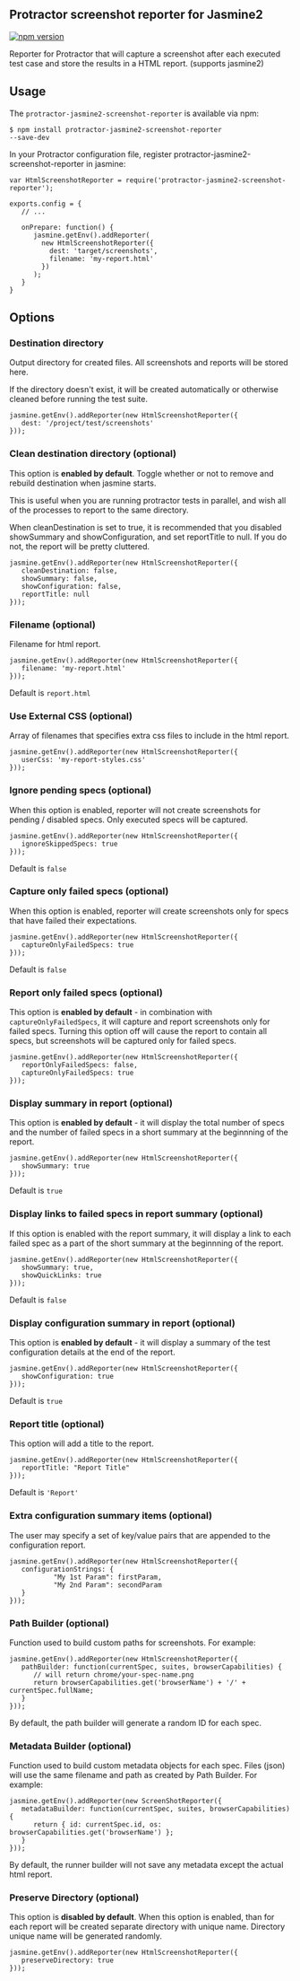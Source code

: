## Protractor screenshot reporter for Jasmine2
[![npm version](https://badge.fury.io/js/protractor-jasmine2-screenshot-reporter.svg)](http://badge.fury.io/js/protractor-jasmine2-screenshot-reporter)

Reporter for Protractor that will capture a screenshot after each executed test case and store the results in a HTML report.
(supports jasmine2)

## Usage
The <code>protractor-jasmine2-screenshot-reporter</code> is available via npm:

<code>$ npm install protractor-jasmine2-screenshot-reporter --save-dev</code>

In your Protractor configuration file, register protractor-jasmine2-screenshot-reporter in jasmine:

<pre><code>var HtmlScreenshotReporter = require('protractor-jasmine2-screenshot-reporter');

exports.config = {
   // ...

   onPrepare: function() {
      jasmine.getEnv().addReporter(
        new HtmlScreenshotReporter({
          dest: 'target/screenshots',
          filename: 'my-report.html'
        })
      );
   }
}</code></pre>

## Options
### Destination directory

Output directory for created files. All screenshots and reports will be stored here.

If the directory doesn't exist, it will be created automatically or otherwise cleaned before running the test suite.

<pre><code>jasmine.getEnv().addReporter(new HtmlScreenshotReporter({
   dest: '/project/test/screenshots'
}));</code></pre>

### Clean destination directory (optional)

This option is __enabled by default__. Toggle whether or not to remove and rebuild destination when jasmine starts.

This is useful when you are running protractor tests in parallel, and wish all of the processes to report to the same directory.

When cleanDestination is set to true, it is recommended that you disabled showSummary and showConfiguration, and set reportTitle to null. If you do not, the report will be pretty cluttered.

<pre><code>jasmine.getEnv().addReporter(new HtmlScreenshotReporter({
   cleanDestination: false,
   showSummary: false,
   showConfiguration: false,
   reportTitle: null
}));</code></pre>


### Filename (optional)

Filename for html report.

<pre><code>jasmine.getEnv().addReporter(new HtmlScreenshotReporter({
   filename: 'my-report.html'
}));</code></pre>

Default is <code>report.html</code>

### Use External CSS (optional)

Array of filenames that specifies extra css files to include in the html report.

<pre><code>jasmine.getEnv().addReporter(new HtmlScreenshotReporter({
   userCss: 'my-report-styles.css'
}));</code></pre>

### Ignore pending specs (optional)

When this option is enabled, reporter will not create screenshots for pending / disabled specs. Only executed specs will be captured.

<pre><code>jasmine.getEnv().addReporter(new HtmlScreenshotReporter({
   ignoreSkippedSpecs: true
}));</code></pre>

Default is <code>false</code>

### Capture only failed specs (optional)

When this option is enabled, reporter will create screenshots only for specs that have failed their expectations.

<pre><code>jasmine.getEnv().addReporter(new HtmlScreenshotReporter({
   captureOnlyFailedSpecs: true
}));</code></pre>

Default is <code>false</code>

### Report only failed specs (optional)

This option is __enabled by default__ - in combination with <code>captureOnlyFailedSpecs</code>, it will capture and report screenshots only for failed specs. Turning this option off will cause the report to contain all specs, but screenshots will be captured only for failed specs.

<pre><code>jasmine.getEnv().addReporter(new HtmlScreenshotReporter({
   reportOnlyFailedSpecs: false,
   captureOnlyFailedSpecs: true
}));</code></pre>

### Display summary in report (optional)

This option is __enabled by default__ - it will display the total number of specs and the number of failed specs in a short summary at the beginnning of the report.

<pre><code>jasmine.getEnv().addReporter(new HtmlScreenshotReporter({
   showSummary: true
}));</code></pre>

Default is <code>true</code>

### Display links to failed specs in report summary (optional)

If this option is enabled with the report summary, it will display a link to each failed spec as a part of the short summary at the beginnning of the report.

<pre><code>jasmine.getEnv().addReporter(new HtmlScreenshotReporter({
   showSummary: true,
   showQuickLinks: true
}));</code></pre>

Default is <code>false</code>

### Display configuration summary in report (optional)

This option is __enabled by default__ - it will display a summary of the test configuration details at the end of the report.

<pre><code>jasmine.getEnv().addReporter(new HtmlScreenshotReporter({
   showConfiguration: true
}));</code></pre>

Default is <code>true</code>

### Report title (optional)

This option will add a title to the report.

<pre><code>jasmine.getEnv().addReporter(new HtmlScreenshotReporter({
   reportTitle: "Report Title"
}));</code></pre>

Default is <code>'Report'</code>

### Extra configuration summary items (optional)

The user may specify a set of key/value pairs that are appended to the configuration report.

<pre><code>jasmine.getEnv().addReporter(new HtmlScreenshotReporter({
   configurationStrings: {
           "My 1st Param": firstParam,
           "My 2nd Param": secondParam
   }
}));</code></pre>

### Path Builder (optional)

Function used to build custom paths for screenshots. For example:

<pre><code>jasmine.getEnv().addReporter(new HtmlScreenshotReporter({
   pathBuilder: function(currentSpec, suites, browserCapabilities) {
      // will return chrome/your-spec-name.png
      return browserCapabilities.get('browserName') + '/' + currentSpec.fullName;
   }
}));</code></pre>

By default, the path builder will generate a random ID for each spec.

### Metadata Builder (optional)

Function used to build custom metadata objects for each spec. Files (json) will use the same filename and path as created by Path Builder.
For example:

<pre><code>jasmine.getEnv().addReporter(new ScreenShotReporter({
   metadataBuilder: function(currentSpec, suites, browserCapabilities) {
      return { id: currentSpec.id, os: browserCapabilities.get('browserName') };
   }
}));</code></pre>

By default, the runner builder will not save any metadata except the actual html report.

### Preserve Directory (optional)

This option is __disabled by default__. When this option is enabled, than for each report will be
 created separate directory with unique name. Directory unique name will be generated randomly.

<pre><code>jasmine.getEnv().addReporter(new HtmlScreenshotReporter({
   preserveDirectory: true
}));</code></pre>
